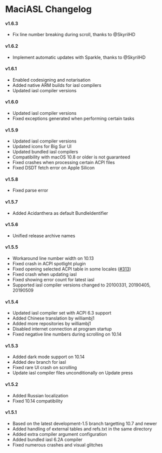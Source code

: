 MaciASL Changelog
=================
#### v1.6.3
- Fix line number breaking during scroll, thanks to @SkyrilHD

#### v1.6.2
- Implement automatic updates with Sparkle, thanks to @SkyrilHD

#### v1.6.1
- Enabled codesigning and notarisation
- Added native ARM builds for iasl compilers
- Updated iasl compiler versions

#### v1.6.0
- Updated iasl compiler versions
- Fixed exceptions generated when performing certain tasks

#### v1.5.9
- Updated iasl compiler versions
- Updated icons for Big Sur UI
- Updated bundled iasl compilers
- Compatibility with macOS 10.8 or older is not guaranteed
- Fixed crashes when processing certain ACPI files
- Fixed DSDT fetch error on Apple Silicon

#### v1.5.8
- Fixed parse error

#### v1.5.7
- Added Acidanthera as default BundleIdentifier

#### v1.5.6
- Unified release archive names

#### v1.5.5
- Workaround line number width on 10.13
- Fixed crash in ACPI spotlight plugin
- Fixed opening selected ACPI table in some locales ([#313](https://github.com/acidanthera/bugtracker/issues/313))
- Fixed crash when updating iasl
- Fixed showing error count for latest iasl
- Supported iasl compiler versions changed to 20100331, 20190405, 20190509

#### v1.5.4
- Updated iasl compiler set with ACPI 6.3 support
- Added Chinese translation by williambj1
- Added more repositories by williambj1
- Disabled internet connection at program startup
- Fixed negative line numbers during scrolling on 10.14

#### v1.5.3
- Added dark mode support on 10.14
- Added dev branch for iasl
- Fixed rare UI crash on scrolling
- Update iasl compiler files unconditionally on Update press

#### v1.5.2
- Added Russian localization
- Fixed 10.14 compatibility

#### v1.5.1
- Based on the latest development-1.5 branch targetting 10.7 and newer
- Added handling of external tables and refs.txt in the same directory
- Added extra compiler argument configuration
- Added bundled iasl 6.2A compiler
- Fixed numerous crashes and visual glitches
